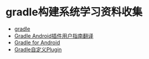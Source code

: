 # gradle构建系统学习资料收集
* [gradle](https://gradle.org/docs#guides)
* [Gradle Android插件用户指南翻译](https://avatarqing.github.io/Gradle-Plugin-User-Guide-Chinese-Verision/)
* [Gradle for Android](https://segmentfault.com/a/1190000004229002)
* [Gradle自定义Plugin](http://www.jianshu.com/p/bcaf9a269d96)